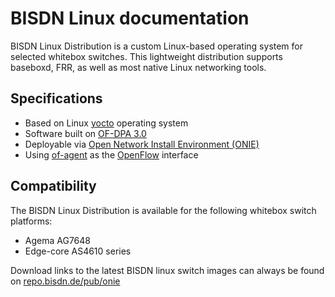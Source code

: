 # BISDN Linux documentation

<!-- _introduction -->

BISDN Linux Distribution is a custom Linux-based operating system for selected whitebox switches. This lightweight distribution supports baseboxd, FRR, as well as most native Linux networking tools.

## Specifications

* Based on Linux [yocto](https://www.yoctoproject.org/software-overview/downloads/) operating system
* Software built on [OF-DPA 3.0](https://github.com/Broadcom-Switch/of-dpa)
* Deployable via [Open Network Install Environment (ONIE)](http://onie.org/)
* Using [of-agent](https://github.com/Broadcom-Switch/of-dpa/tree/master/src/ofagent) as the [OpenFlow](https://www.opennetworking.org/images/stories/downloads/sdn-resources/onf-specifications/openflow/openflow-switch-v1.3.5.pdf) interface

## Compatibility

The BISDN Linux Distribution is available for the following whitebox switch platforms:

* Agema AG7648
* Edge-core AS4610 series

Download links to the latest BISDN linux switch images can always be found on [repo.bisdn.de/pub/onie](http://repo.bisdn.de/pub/onie/)

